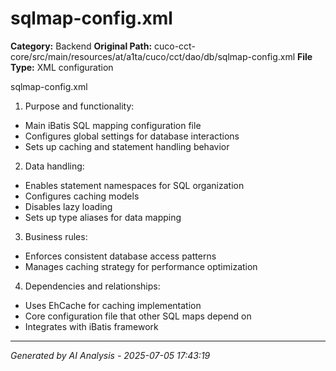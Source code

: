 # sqlmap-config.xml

**Category:** Backend
**Original Path:** cuco-cct-core/src/main/resources/at/a1ta/cuco/cct/dao/db/sqlmap-config.xml
**File Type:** XML configuration

sqlmap-config.xml
1. Purpose and functionality:
- Main iBatis SQL mapping configuration file
- Configures global settings for database interactions
- Sets up caching and statement handling behavior

2. Data handling:
- Enables statement namespaces for SQL organization
- Configures caching models
- Disables lazy loading
- Sets up type aliases for data mapping

3. Business rules:
- Enforces consistent database access patterns
- Manages caching strategy for performance optimization

4. Dependencies and relationships:
- Uses EhCache for caching implementation
- Core configuration file that other SQL maps depend on
- Integrates with iBatis framework

---
*Generated by AI Analysis - 2025-07-05 17:43:19*
